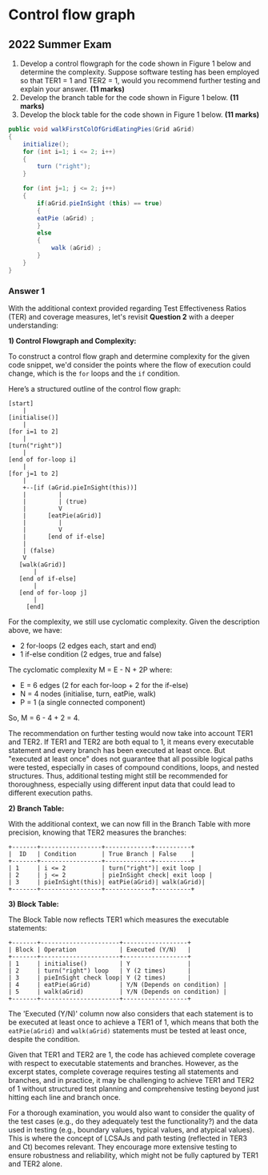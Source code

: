 
# Control flow graph

## 2022 Summer Exam

1. Develop a control flowgraph for the code shown in Figure 1 below and determine the complexity. Suppose software testing has been employed so that TER1 = 1 and TER2 = 1, would you recommend further testing and explain your answer.  **(11 marks)**
2. Develop the branch table for the code shown in Figure 1 below. **(11 marks)**
3. Develop the block table for the code shown in Figure 1 below. **(11 marks)**

```java
public void walkFirstColOfGridEatingPies(Grid aGrid)
{
    initialize();
    for (int i=1; i <= 2; i++)
    {
        turn ("right");
    }

    for (int j=1; j <= 2; j++)
    {
        if(aGrid.pieInSight (this) == true)
        {
        eatPie (aGrid) ;
        }
        else
        {
            walk (aGrid) ;
        }
    }
}
```

### Answer 1

With the additional context provided regarding Test Effectiveness Ratios (TER) and coverage measures, let's revisit **Question 2** with a deeper understanding:

**1) Control Flowgraph and Complexity:**

To construct a control flow graph and determine complexity for the given code snippet, we'd consider the points where the flow of execution could change, which is the `for` loops and the `if` condition.

Here’s a structured outline of the control flow graph:

```
[start]
    |
[initialise()]
    |
[for i=1 to 2]
    |
[turn("right")]
    |
[end of for-loop i]
    |
[for j=1 to 2]
    |
    +--[if (aGrid.pieInSight(this))]
    |         |
    |         | (true)
    |         V
    |      [eatPie(aGrid)]
    |         |
    |         V
    |      [end of if-else]
    |
    | (false)
    V
   [walk(aGrid)]
       |
   [end of if-else]
       |
   [end of for-loop j]
       |
     [end]
```

For the complexity, we still use cyclomatic complexity. Given the description above, we have:
- 2 for-loops (2 edges each, start and end)
- 1 if-else condition (2 edges, true and false)

The cyclomatic complexity M = E - N + 2P where:
- E = 6 edges (2 for each for-loop + 2 for the if-else)
- N = 4 nodes (initialise, turn, eatPie, walk)
- P = 1 (a single connected component)

So, M = 6 - 4 + 2 = 4.

The recommendation on further testing would now take into account TER1 and TER2. If TER1 and TER2 are both equal to 1, it means every executable statement and every branch has been executed at least once. But "executed at least once" does not guarantee that all possible logical paths were tested, especially in cases of compound conditions, loops, and nested structures. Thus, additional testing might still be recommended for thoroughness, especially using different input data that could lead to different execution paths.

**2) Branch Table:**

With the additional context, we can now fill in the Branch Table with more precision, knowing that TER2 measures the branches:

```
+-------+-----------------+-------------+----------+
|  ID   | Condition       | True Branch | False    |
+-------+-----------------+-------------+----------+
| 1     | i <= 2          | turn("right")| exit loop |
| 2     | j <= 2          | pieInSight check| exit loop |
| 3     | pieInSight(this)| eatPie(aGrid)| walk(aGrid)|
+-------+-----------------+-------------+----------+
```

**3) Block Table:**

The Block Table now reflects TER1 which measures the executable statements:

```
+-------+----------------------+------------------+
| Block | Operation            | Executed (Y/N)   |
+-------+----------------------+------------------+
| 1     | initialise()         | Y                |
| 2     | turn("right") loop   | Y (2 times)      |
| 3     | pieInSight check loop| Y (2 times)      |
| 4     | eatPie(aGrid)        | Y/N (Depends on condition) |
| 5     | walk(aGrid)          | Y/N (Depends on condition) |
+-------+----------------------+------------------+
```

The 'Executed (Y/N)' column now also considers that each statement is to be executed at least once to achieve a TER1 of 1, which means that both the `eatPie(aGrid)` and `walk(aGrid)` statements must be tested at least once, despite the condition.

Given that TER1 and TER2 are 1, the code has achieved complete coverage with respect to executable statements and branches. However, as the excerpt states, complete coverage requires testing all statements and branches, and in practice, it may be challenging to achieve TER1 and TER2 of 1 without structured test planning and comprehensive testing beyond just hitting each line and branch once.

For a thorough examination, you would also want to consider the quality of the test cases (e.g., do they adequately test the functionality?) and the data used in testing (e.g., boundary values, typical values, and atypical values). This is where the concept of LCSAJs and path testing (reflected in TER3 and Ct) becomes relevant. They encourage more extensive testing to ensure robustness and reliability, which might not be fully captured by TER1 and TER2 alone.